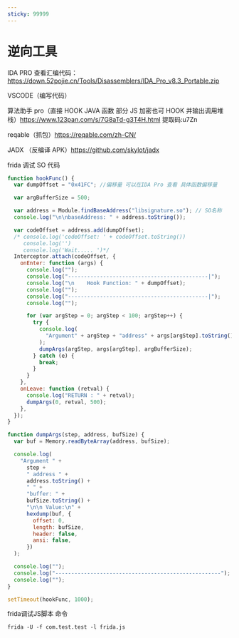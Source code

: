 ```yaml
---
sticky: 99999
---
```

# 逆向工具
IDA PRO 查看汇编代码：https://down.52pojie.cn/Tools/Disassemblers/IDA_Pro_v8.3_Portable.zip

VSCODE（编写代码）

算法助手 pro（直接 HOOK JAVA 函数 部分 JS 加密也可 HOOK 并输出调用堆栈）https://www.123pan.com/s/7G8aTd-g3T4H.html 提取码:u7Zn

reqable（抓包）https://reqable.com/zh-CN/

JADX （反编译 APK）https://github.com/skylot/jadx

frida 调试 SO 代码

```javascript
function hookFunc() {
  var dumpOffset = "0x41FC"; //偏移量 可以在IDA Pro 查看 具体函数偏移量

  var argBufferSize = 500;

  var address = Module.findBaseAddress("libsignature.so"); // SO名称
  console.log("\n\nbaseAddress: " + address.toString());

  var codeOffset = address.add(dumpOffset);
  /* console.log('codeOffset: ' + codeOffset.toString())
     console.log('')
     console.log('Wait..... ')*/
  Interceptor.attach(codeOffset, {
    onEnter: function (args) {
      console.log("");
      console.log("--------------------------------------------|");
      console.log("\n    Hook Function: " + dumpOffset);
      console.log("");
      console.log("--------------------------------------------|");
      console.log("");

      for (var argStep = 0; argStep < 100; argStep++) {
        try {
          console.log(
            "Argument" + argStep + "address" + args[argStep].toString()
          );
          dumpArgs(argStep, args[argStep], argBufferSize);
        } catch (e) {
          break;
        }
      }
    },
    onLeave: function (retval) {
      console.log("RETURN : " + retval);
      dumpArgs(0, retval, 500);
    },
  });
}

function dumpArgs(step, address, bufSize) {
  var buf = Memory.readByteArray(address, bufSize);

  console.log(
    "Argument " +
      step +
      " address " +
      address.toString() +
      " " +
      "buffer: " +
      bufSize.toString() +
      "\n\n Value:\n" +
      hexdump(buf, {
        offset: 0,
        length: bufSize,
        header: false,
        ansi: false,
      })
  );

  console.log("");
  console.log("----------------------------------------------------");
  console.log("");
}

setTimeout(hookFunc, 1000);
```
frida调试JS脚本 命令
```shell
frida -U -f com.test.test -l frida.js
```